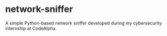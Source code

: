 # network-sniffer
A simple Python-based network sniffer developed during my cybersecurity internship at CodeAlpha.
